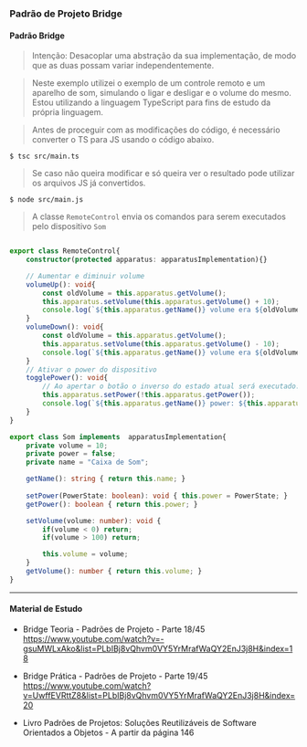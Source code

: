 ### Padrão de Projeto Bridge 

#### Padrão Bridge 
> Intenção: Desacoplar uma abstração da sua implementação, de modo que as duas possam variar independentemente.

> Neste exemplo utilizei o exemplo de um controle remoto e um aparelho de som, simulando o ligar e desligar e o volume do mesmo. Estou utilizando a linguagem TypeScript para fins de estudo da própria linguagem. 

> Antes de proceguir com as modificações do código, é necessário converter o TS para JS usando o código abaixo.

    $ tsc src/main.ts 

> Se caso não queira modificar e só queira ver o resultado pode utilizar os arquivos JS já convertidos. 

    $ node src/main.js

> A classe `RemoteControl` envia os comandos para serem executados pelo dispositivo `Som`

``` TypeScript 

export class RemoteControl{
    constructor(protected apparatus: apparatusImplementation){}

    // Aumentar e diminuir volume
    volumeUp(): void{
        const oldVolume = this.apparatus.getVolume();
        this.apparatus.setVolume(this.apparatus.getVolume() + 10);
        console.log(`${this.apparatus.getName()} volume era ${oldVolume} agora é ${this.apparatus.getVolume()}`)
    }
    volumeDown(): void{
        const oldVolume = this.apparatus.getVolume();
        this.apparatus.setVolume(this.apparatus.getVolume() - 10);
        console.log(`${this.apparatus.getName()} volume era ${oldVolume} agora é ${this.apparatus.getVolume()}`)
    }
    // Ativar o power do dispositivo
    togglePower(): void{
        // Ao apertar o botão o inverso do estado atual será executado. 
        this.apparatus.setPower(!this.apparatus.getPower());
        console.log(`${this.apparatus.getName()} power: ${this.apparatus.getPower()}`);
    }
}

export class Som implements  apparatusImplementation{
    private volume = 10;
    private power = false;
    private name = "Caixa de Som";

    getName(): string { return this.name; }
    
    setPower(PowerState: boolean): void { this.power = PowerState; }
    getPower(): boolean { return this.power; }

    setVolume(volume: number): void {
        if(volume < 0) return;
        if(volume > 100) return;

        this.volume = volume;
    }
    getVolume(): number { return this.volume; }
}

```

---
#### Material de Estudo 

- Bridge Teoria - Padrões de Projeto - Parte 18/45
https://www.youtube.com/watch?v=-gsuMWLxAko&list=PLbIBj8vQhvm0VY5YrMrafWaQY2EnJ3j8H&index=18

- Bridge Prática - Padrões de Projeto - Parte 19/45
https://www.youtube.com/watch?v=UwffEVRttZ8&list=PLbIBj8vQhvm0VY5YrMrafWaQY2EnJ3j8H&index=20

- Livro Padrões de Projetos: Soluções Reutilizáveis de Software Orientados a Objetos - A partir da página 146